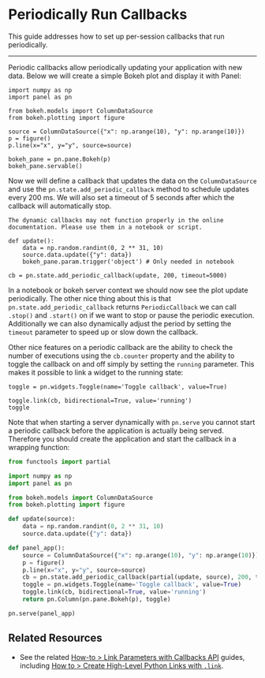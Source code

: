 # Periodically Run Callbacks

This guide addresses how to set up per-session callbacks that run periodically.

---

Periodic callbacks allow periodically updating your application with new data. Below we will create a simple Bokeh plot and display it with Panel:

```{pyodide}
import numpy as np
import panel as pn

from bokeh.models import ColumnDataSource
from bokeh.plotting import figure

source = ColumnDataSource({"x": np.arange(10), "y": np.arange(10)})
p = figure()
p.line(x="x", y="y", source=source)

bokeh_pane = pn.pane.Bokeh(p)
bokeh_pane.servable()
```

Now we will define a callback that updates the data on the `ColumnDataSource` and use the `pn.state.add_periodic_callback` method to schedule updates every 200 ms. We will also set a timeout of 5 seconds after which the callback will automatically stop.

```{warning}
The dynamic callbacks may not function properly in the online documentation. Please use them in a notebook or script.
```

```{pyodide}
def update():
    data = np.random.randint(0, 2 ** 31, 10)
    source.data.update({"y": data})
    bokeh_pane.param.trigger('object') # Only needed in notebook

cb = pn.state.add_periodic_callback(update, 200, timeout=5000)
```

In a notebook or bokeh server context we should now see the plot update periodically. The other nice thing about this is that `pn.state.add_periodic_callback` returns `PeriodicCallback` we can call `.stop()` and `.start()` on if we want to stop or pause the periodic execution. Additionally we can also dynamically adjust the period by setting the `timeout` parameter to speed up or slow down the callback.

Other nice features on a periodic callback are the ability to check the number of executions using the `cb.counter` property and the ability to toggle the callback on and off simply by setting the `running` parameter. This makes it possible to link a widget to the running state:

```{pyodide}
toggle = pn.widgets.Toggle(name='Toggle callback', value=True)

toggle.link(cb, bidirectional=True, value='running')
toggle
```

Note that when starting a server dynamically with `pn.serve` you cannot start a periodic callback before the application is actually being served. Therefore you should create the application and start the callback in a wrapping function:

```python
from functools import partial

import numpy as np
import panel as pn

from bokeh.models import ColumnDataSource
from bokeh.plotting import figure

def update(source):
    data = np.random.randint(0, 2 ** 31, 10)
    source.data.update({"y": data})

def panel_app():
    source = ColumnDataSource({"x": np.arange(10), "y": np.arange(10)})
    p = figure()
    p.line(x="x", y="y", source=source)
    cb = pn.state.add_periodic_callback(partial(update, source), 200, timeout=5000)
    toggle = pn.widgets.Toggle(name='Toggle callback', value=True)
    toggle.link(cb, bidirectional=True, value='running')
    return pn.Column(pn.pane.Bokeh(p), toggle)

pn.serve(panel_app)
```

## Related Resources
- See the related [How-to > Link Parameters with Callbacks API](../links/index.md) guides, including [How to > Create High-Level Python Links with `.link`](../links/links.md).
